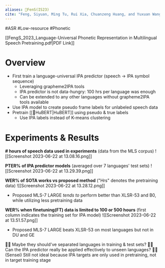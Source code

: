 ```yaml
---
aliases: 🔬FenS(IS23)
cite: "Feng, Siyuan, Ming Tu, Rui Xia, Chuanzeng Huang, and Yuxuan Wang. “Language-Universal Phonetic Representation in Multilingual Speech Pretraining for Low-Resource Speech Recognition.” arXiv, May 19, 2023. [http://arxiv.org/abs/2305.11569](http://arxiv.org/abs/2305.11569)."
---
```

#ASR #Low-resource #Phonetic

[[FengS_2023_Language-Universal Phonetic Representation in Multilingual Speech Pretraining.pdf|PDF Link]]

# Overview
- First train a language-universal IPA predictor (speech -> IPA symbol sequence)
	- Leveraging grapheme2IPA tools
	- IPA predictor is not data-hungry: 100 hrs per language was enough
	- Can be extended to any other languages without grapheme2IPA tools available
- Use IPA model to create pseudo frame labels for unlabeled speech data
- Pretrain [[🔬HuBERT|HuBERT]] using pseudo & true labels
	- Use IPA labels instead of K-means clustering

# Experiments & Results
**\# hours of speech data used in experiments** (data from the MLS corpus)
![[Screenshot 2023-06-22 at 13.08.16.png]]

**PTER% of IPA predictor models** (averaged over 7 languages' test sets)
![[Screenshot 2023-06-22 at 13.29.39.png]]

**WER% of SOTA works vs proposed method** ("Hrs" denotes the pretraining data)
![[Screenshot 2023-06-22 at 13.28.12.png]]
- Proposed MLS-7 LARGE *tends to* perform better than XLSR-53 and B0, while utilizing less pretraining data

**WER% when finetuning(FT) data is limited to 100 or 500 hours** (first column indicates the training set for IPA model)
![[Screenshot 2023-06-22 at 13.51.57.png]]
- Proposed MLS-7 LARGE beats XLSR-53 on most languages but not in DU and GE

🙋‍♂️ Maybe they should've separated languages in training & test sets?
🙋‍♂️ Can the IPA predictor really be applied effectively to unseen languages?
🙋‍♂️ (Sensei) Still not ideal because IPA targets are only used in pretraining, not in target training stage